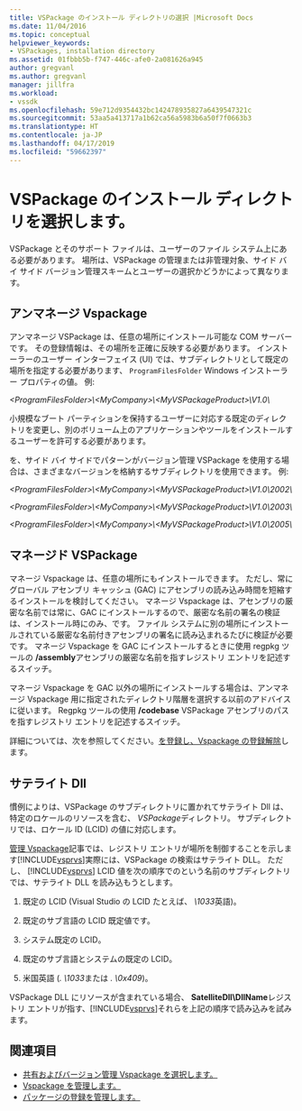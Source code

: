 ```yaml
---
title: VSPackage のインストール ディレクトリの選択 |Microsoft Docs
ms.date: 11/04/2016
ms.topic: conceptual
helpviewer_keywords:
- VSPackages, installation directory
ms.assetid: 01fbbb5b-f747-446c-afe0-2a081626a945
author: gregvanl
ms.author: gregvanl
manager: jillfra
ms.workload:
- vssdk
ms.openlocfilehash: 59e712d9354432bc142478935827a6439547321c
ms.sourcegitcommit: 53aa5a413717a1b62ca56a5983b6a50f7f0663b3
ms.translationtype: HT
ms.contentlocale: ja-JP
ms.lasthandoff: 04/17/2019
ms.locfileid: "59662397"
---
```

# <a name="choose-the-installation-directory-for-a-vspackage"></a>VSPackage のインストール ディレクトリを選択します。
VSPackage とそのサポート ファイルは、ユーザーのファイル システム上にある必要があります。 場所は、VSPackage の管理または非管理対象、サイド バイ サイド バージョン管理スキームとユーザーの選択かどうかによって異なります。

## <a name="unmanaged-vspackages"></a>アンマネージ Vspackage
 アンマネージ VSPackage は、任意の場所にインストール可能な COM サーバーです。 その登録情報は、その場所を正確に反映する必要があります。 インストーラーのユーザー インターフェイス (UI) では、サブディレクトリとして既定の場所を指定する必要があります、 `ProgramFilesFolder` Windows インストーラー プロパティの値。 例:

*&lt;ProgramFilesFolder&gt;\\&lt;MyCompany&gt;\\&lt;MyVSPackageProduct&gt;\V1.0\\*

 小規模なブート パーティションを保持するユーザーに対応する既定のディレクトリを変更し、別のボリューム上のアプリケーションやツールをインストールするユーザーを許可する必要があります。

 を、サイド バイ サイドでパターンがバージョン管理 VSPackage を使用する場合は、さまざまなバージョンを格納するサブディレクトリを使用できます。 例:

 *&lt;ProgramFilesFolder&gt;\\&lt;MyCompany&gt;\\&lt;MyVSPackageProduct&gt;\\V1.0\\2002\\*

 *&lt;ProgramFilesFolder&gt;\\&lt;MyCompany&gt;\\&lt;MyVSPackageProduct&gt;\\V1.0\\2003\\*

 *&lt;ProgramFilesFolder&gt;\\&lt;MyCompany&gt;\\&lt;MyVSPackageProduct&gt;\\V1.0\\2005\\*

## <a name="managed-vspackages"></a>マネージド VSPackage
 マネージ Vspackage は、任意の場所にもインストールできます。 ただし、常にグローバル アセンブリ キャッシュ (GAC) にアセンブリの読み込み時間を短縮するインストールを検討してください。 マネージ Vspackage は、アセンブリの厳密な名前では常に、GAC にインストールするので、厳密な名前の署名の検証は、インストール時にのみ、です。 ファイル システムに別の場所にインストールされている厳密な名前付きアセンブリの署名に読み込まれるたびに検証が必要です。 マネージ Vspackage を GAC にインストールするときに使用 regpkg ツールの **/assembly**アセンブリの厳密な名前を指すレジストリ エントリを記述するスイッチ。

 マネージ Vspackage を GAC 以外の場所にインストールする場合は、アンマネージ Vspackage 用に指定されたディレクトリ階層を選択する以前のアドバイスに従います。 Regpkg ツールの使用 **/codebase** VSPackage アセンブリのパスを指すレジストリ エントリを記述するスイッチ。

 詳細については、次を参照してください。[を登録し、Vspackage の登録解除](../../extensibility/registering-and-unregistering-vspackages.md)します。

## <a name="satellite-dlls"></a>サテライト Dll
 慣例によりは、VSPackage のサブディレクトリに置かれてサテライト Dll は、特定のロケールのリソースを含む、 *VSPackage*ディレクトリ。 サブディレクトリでは、ロケール ID (LCID) の値に対応します。

 [管理 Vspackage](../../extensibility/managing-vspackages.md)記事では、レジストリ エントリが場所を制御することを示します[!INCLUDE[vsprvs](../../code-quality/includes/vsprvs_md.md)]実際には、VSPackage の検索はサテライト DLL。 ただし、 [!INCLUDE[vsprvs](../../code-quality/includes/vsprvs_md.md)] LCID 値を次の順序でのという名前のサブディレクトリでは、サテライト DLL を読み込もうとします。

1.  既定の LCID (Visual Studio の LCID たとえば、 *\1033*英語)。

2.  既定のサブ言語の LCID 既定値です。

3.  システム既定の LCID。

4.  既定のサブ言語とシステムの既定の LCID。

5.  米国英語 (*. \1033*または *. \0x409*)。

VSPackage DLL にリソースが含まれている場合、 **SatelliteDll\DllName**レジストリ エントリが指す、[!INCLUDE[vsprvs](../../code-quality/includes/vsprvs_md.md)]それらを上記の順序で読み込みを試みます。

## <a name="see-also"></a>関連項目
- [共有およびバージョン管理 Vspackage を選択します。](../../extensibility/choosing-between-shared-and-versioned-vspackages.md)
- [Vspackage を管理します。](../../extensibility/managing-vspackages.md)
- [パッケージの登録を管理します。](https://msdn.microsoft.com/library/f69e0ea3-6a92-4639-8ca9-4c9c210e58a1)
